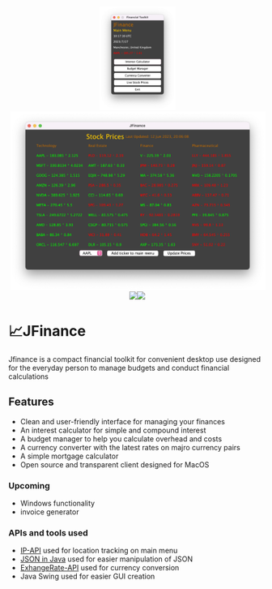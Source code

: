 <p align="center">
	<img src="https://github.com/JakeCallcut/JFinance/blob/main/Screenshots/mainMenu.png"   width="150" style="margin-right:-5px">
	<img src="https://github.com/JakeCallcut/JFinance/blob/main/Screenshots/StockMenu.png"  style="margin-right:-5px"><br>
	<img src="https://img.shields.io/badge/Framework-Swing-ff69b4"  style="margin-right:-5px">
    <img src="https://img.shields.io/badge/Language-Java-orange"  style="margin-right:-5px"><br>
</p>

# 📈JFinance
Jfinance is a compact financial toolkit for convenient desktop use designed for the everyday person to manage budgets and conduct financial calculations

## Features
 - Clean and user-friendly interface for managing your finances
 - An interest calculator for simple and compound interest
 - A budget manager to help you calculate overhead and costs
 - A currency converter with the latest rates on majro currency pairs
 - A simple mortgage calculator 
 - Open source and transparent client designed for MacOS
 
### Upcoming
 - Windows functionality
 - invoice generator
 
### APIs and tools used
 - <a href="https://ip-api.com">IP-API</a> used for location tracking on main menu
 - <a href="https://github.com/stleary/JSON-java">JSON in Java</a> used for easier manipulation of JSON
 - <a href="https://app.exchangerate-api.com/">ExhangeRate-API</a> used for currency conversion
 - Java Swing used for easier GUI creation